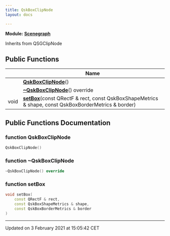 ```yaml
---
title: QskBoxClipNode
layout: docs

---
```



**Module:** **[Scenegraph](/docs/modules/group__Scenegraph/)**



Inherits from QSGClipNode

## Public Functions

|                | Name           |
| -------------- | -------------- |
| | **[QskBoxClipNode](/docs/classes/classQskBoxClipNode/#function-qskboxclipnode)**() |
| | **[~QskBoxClipNode](/docs/classes/classQskBoxClipNode/#function-~qskboxclipnode)**() override |
| void | **[setBox](/docs/classes/classQskBoxClipNode/#function-setbox)**(const QRectF & rect, const QskBoxShapeMetrics & shape, const QskBoxBorderMetrics & border) |

## Public Functions Documentation

### function QskBoxClipNode

```cpp
QskBoxClipNode()
```


### function ~QskBoxClipNode

```cpp
~QskBoxClipNode() override
```


### function setBox

```cpp
void setBox(
    const QRectF & rect,
    const QskBoxShapeMetrics & shape,
    const QskBoxBorderMetrics & border
)
```


-------------------------------

Updated on  3 February 2021 at 15:05:42 CET